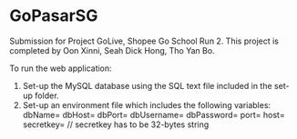# GoPasarSG
Submission for Project GoLive, Shopee Go School Run 2.
This project is completed by Oon Xinni, Seah Dick Hong, Tho Yan Bo.

To run the web application:
1. Set-up the MySQL database using the SQL text file included in the set-up folder.
2. Set-up an environment file which includes the following variables:
    dbName=
    dbHost=
    dbPort=
    dbUsername=
    dbPassword=
    port=
    host=
    secretkey= // secretkey has to be 32-bytes string
